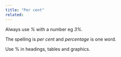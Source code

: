 ```yaml
---
title: "Per cent"
related:
---
```


Always use *%* with a number eg *3%*.

The spelling is *per cent* and *percentage* is one word.

Use % in headings, tables and graphics.
